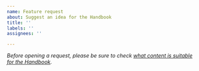 ```yaml
---
name: Feature request
about: Suggest an idea for the Handbook
title: ''
labels: ''
assignees: ''

---
```


*Before opening a request, please be sure to check [what content is suitable for the Handbook](https://docs.voidlinux.org/about-handbook/index.html).*
